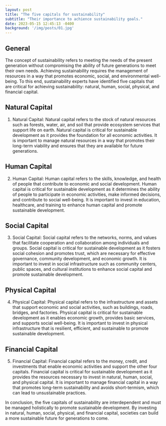 ```yaml
---
layout: post
title: "The five capitals for sustainability"
subtitle: "Their importance to achience sustainability goals."
date: 2023-05-15 12:45:13 -0400
background: '/img/posts/01.jpg'
---
```


## General

The concept of sustainability refers to meeting the needs of the present generation without compromising the ability of future generations to meet their own needs. Achieving sustainability requires the management of resources in a way that promotes economic, social, and environmental well-being. To this end, sustainability experts have identified five capitals that are critical for achieving sustainability: natural, human, social, physical, and financial capital.

## Natural Capital
1. Natural Capital: Natural capital refers to the stock of natural resources such as forests, water, air, and soil that provide ecosystem services that support life on earth. Natural capital is critical for sustainable development as it provides the foundation for all economic activities. It is important to manage natural resources in a way that promotes their long-term viability and ensures that they are available for future generations.

## Human Capital
2. Human Capital: Human capital refers to the skills, knowledge, and health of people that contribute to economic and social development. Human capital is critical for sustainable development as it determines the ability of people to participate in economic activities, make informed decisions, and contribute to social well-being. It is important to invest in education, healthcare, and training to enhance human capital and promote sustainable development.

## Social Capital
3. Social Capital: Social capital refers to the networks, norms, and values that facilitate cooperation and collaboration among individuals and groups. Social capital is critical for sustainable development as it fosters social cohesion and promotes trust, which are necessary for effective governance, community development, and economic growth. It is important to invest in social infrastructure such as community centers, public spaces, and cultural institutions to enhance social capital and promote sustainable development.

## Physical Capital
4. Physical Capital: Physical capital refers to the infrastructure and assets that support economic and social activities, such as buildings, roads, bridges, and factories. Physical capital is critical for sustainable development as it enables economic growth, provides basic services, and supports social well-being. It is important to invest in physical infrastructure that is resilient, efficient, and sustainable to promote sustainable development.

## Financial Capital
5. Financial Capital: Financial capital refers to the money, credit, and investments that enable economic activities and support the other four capitals. Financial capital is critical for sustainable development as it provides the resources necessary to invest in natural, human, social, and physical capital. It is important to manage financial capital in a way that promotes long-term sustainability and avoids short-termism, which can lead to unsustainable practices.

In conclusion, the five capitals of sustainability are interdependent and must be managed holistically to promote sustainable development. By investing in natural, human, social, physical, and financial capital, societies can build a more sustainable future for generations to come.